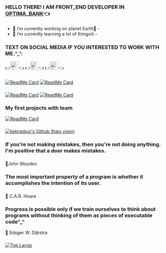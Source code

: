 ### HELLO THERE! I AM FRONT_END DEVELOPER IN [OPTIMA_BANK][OPTIMA_BANK]👈
###
- 🔭 I’m currently working on planet Earth🍓 -
- 🌱 I’m currently learning a lot of things🤓 -
### TEXT ON SOCIAL MEDIA IF YOU INTERESTED TO WORK WITH ME.^_^. 
👉[<img alt="#" width="25px" src="https://www.flaticon.com/svg/static/icons/svg/1604/1604538.svg" />][TELEGRAM]👈 👉[<img alt="#" width="25px" src="https://www.flaticon.com/svg/static/icons/svg/124/124011.svg" />][LINKEDIN]👈 👉[<img alt="#" width="25px" src="https://www.flaticon.com/svg/static/icons/svg/281/281769.svg" />][GMAIL]👈
<!--			
**kebradooj/kebradooj** is a ✨ _special_ ✨ repository because its `README.md` (this file) appears on your GitHub profile. -->
###
[![ReadMe Card](https://github-readme-stats.vercel.app/api/pin/?username=kebradooj&repo=Fractal-tree-recursion&theme=vue&hide_border=true)](https://github.com/kebradooj/Fractal-tree-recursion)
[![ReadMe Card](https://github-readme-stats.vercel.app/api/pin/?username=kebradooj&repo=re2-remake-costumes-changer&theme=buefy&hide_border=true)](https://github.com/kebradooj/re2-remake-costumes-changer)
###
[![ReadMe Card](https://github-readme-stats.vercel.app/api/pin/?username=kebradooj&theme=buefy&repo=Judith-sand-conference&hide_border=true)](https://github.com/kebradooj/Judith-sand-conference)
[![ReadMe Card](https://github-readme-stats.vercel.app/api/pin/?username=kebradooj&theme=vue&repo=My-first-portfolio-project&hide_border=true)](https://github.com/kebradooj//My-first-portfolio-project)
### My first projects with team 
[![ReadMe Card](https://github-readme-stats.vercel.app/api/pin/?username=kebradooj&theme=buefy&repo=Poputka.kg&hide_border=true)](https://github.com/kebradooj/Poputka.kg)

###

[<img alt="kebradooj's Github Stats vision" src="https://github-readme-stats.vercel.app/api?username=kebradooj&theme=dracula&show_icons=true&hide_border=true">](https://github.com/kebradooj)
### If you're not making mistakes, then you're not doing anything. I'm positive that a doer makes mistakes.
###
💬John Wooden
### The most important property of a program is whether it accomplishes the intention of its user.
###
💬 C.A.R. Hoare
###
### Progress is possible only if we train ourselves to think about programs without thinking of them as pieces of executable code^_^
💬 Edsger W. Dijkstra
###
###
[![Top Langs](https://github-readme-stats.vercel.app/api/top-langs/?username=kebradooj&layout=compact&hide_border=true)](https://github.com/kebradooj)
###
###
###
[OPTIMA_BANK]: https://www.optimabank.kg
[TELEGRAM]: https://t.me/kebradooj
[LINKEDIN]: https://linkedin.com/in/kebradooj
[GMAIL]: https://gmail.com/kasterrock
